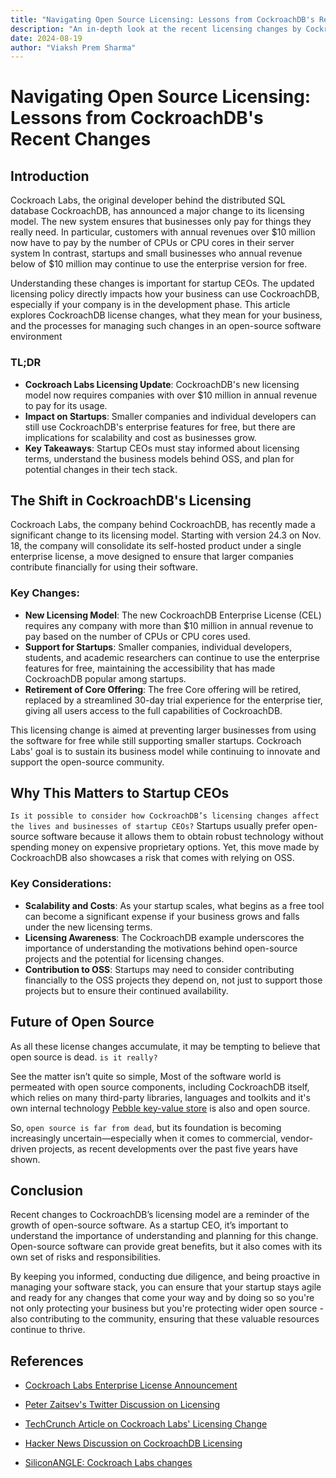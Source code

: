 ```yaml
---
title: "Navigating Open Source Licensing: Lessons from CockroachDB's Recent Changes"
description: "An in-depth look at the recent licensing changes by Cockroach Labs and what they mean for startup CEOs relying on open-source software."
date: 2024-08-19
author: "Viaksh Prem Sharma"
---
```


# Navigating Open Source Licensing: Lessons from CockroachDB's Recent Changes

## Introduction

Cockroach Labs, the original developer behind the distributed SQL database CockroachDB, has announced a major change to its licensing model. The new system ensures that businesses only pay for things they really need. In particular, customers with annual revenues over $10 million now have to pay by the number of CPUs or CPU cores in their server system In contrast, startups and small businesses who annual revenue below of $10 million may continue to use the enterprise version for free.

Understanding these changes is important for startup CEOs. The updated licensing policy directly impacts how your business can use CockroachDB, especially if your company is in the development phase. This article explores CockroachDB license changes, what they mean for your business, and the processes for managing such changes in an open-source software environment

### TL;DR

- **Cockroach Labs Licensing Update**: CockroachDB's new licensing model now requires companies with over $10 million in annual revenue to pay for its usage.
- **Impact on Startups**: Smaller companies and individual developers can still use CockroachDB's enterprise features for free, but there are implications for scalability and cost as businesses grow.
- **Key Takeaways**: Startup CEOs must stay informed about licensing terms, understand the business models behind OSS, and plan for potential changes in their tech stack.

## The Shift in CockroachDB's Licensing

Cockroach Labs, the company behind CockroachDB, has recently made a significant change to its licensing model. Starting with version 24.3 on Nov. 18, the company will consolidate its self-hosted product under a single enterprise license, a move designed to ensure that larger companies contribute financially for using their software.

### Key Changes:

- **New Licensing Model**: The new CockroachDB Enterprise License (CEL) requires any company with more than $10 million in annual revenue to pay based on the number of CPUs or CPU cores used.
- **Support for Startups**: Smaller companies, individual developers, students, and academic researchers can continue to use the enterprise features for free, maintaining the accessibility that has made CockroachDB popular among startups.
- **Retirement of Core Offering**: The free Core offering will be retired, replaced by a streamlined 30-day trial experience for the enterprise tier, giving all users access to the full capabilities of CockroachDB.

This licensing change is aimed at preventing larger businesses from using the software for free while still supporting smaller startups. Cockroach Labs' goal is to sustain its business model while continuing to innovate and support the open-source community.

## Why This Matters to Startup CEOs

`Is it possible to consider how CockroachDB’s licensing changes affect the lives and businesses of startup CEOs?` Startups usually prefer open-source software because it allows them to obtain robust technology without spending money on expensive proprietary options. Yet, this move made by CockroachDB also showcases a risk that comes with relying on OSS.

### Key Considerations:

- **Scalability and Costs**: As your startup scales, what begins as a free tool can become a significant expense if your business grows and falls under the new licensing terms.
- **Licensing Awareness**: The CockroachDB example underscores the importance of understanding the motivations behind open-source projects and the potential for licensing changes.
- **Contribution to OSS**: Startups may need to consider contributing financially to the OSS projects they depend on, not just to support those projects but to ensure their continued availability.

## Future of Open Source

As all these license changes accumulate, it may be tempting to believe that open source is dead. `is it really?`

See the matter isn’t quite so simple, Most of the software world is permeated with open source components, including CockroachDB itself, which relies on many third-party libraries, languages and toolkits and it's own internal technology [Pebble key-value store](https://github.com/cockroachdb/pebble) is also and open source.

So, `open source is far from dead`, but its foundation is becoming increasingly uncertain—especially when it comes to commercial, vendor-driven projects, as recent developments over the past five years have shown.

## Conclusion

Recent changes to CockroachDB’s licensing model are a reminder of the growth of open-source software. As a startup CEO, it’s important to understand the importance of understanding and planning for this change. Open-source software can provide great benefits, but it also comes with its own set of risks and responsibilities.

By keeping you informed, conducting due diligence, and being proactive in managing your software stack, you can ensure that your startup stays agile and ready for any changes that come your way and by doing so so you're not only protecting your business but you're protecting wider open source - also contributing to the community, ensuring that these valuable resources continue to thrive.

## References

- [Cockroach Labs Enterprise License Announcement](https://www.cockroachlabs.com/blog/enterprise-license-announcement/)
- [Peter Zaitsev's Twitter Discussion on Licensing](https://x.com/PeterZaitsev/status/1824088154795802642)
- [TechCrunch Article on Cockroach Labs' Licensing Change](https://techcrunch.com/2024/08/15/cockroach-labs-shakes-up-its-licensing-to-force-bigger-companies-to-pay/)
- [Hacker News Discussion on CockroachDB Licensing](https://news.ycombinator.com/item?id=41256222)

- [SiliconANGLE: Cockroach Labs changes](https://siliconangle.com/2024/08/15/cockroach-labs-changes-self-hosting-license-single-enterprise-model/)
